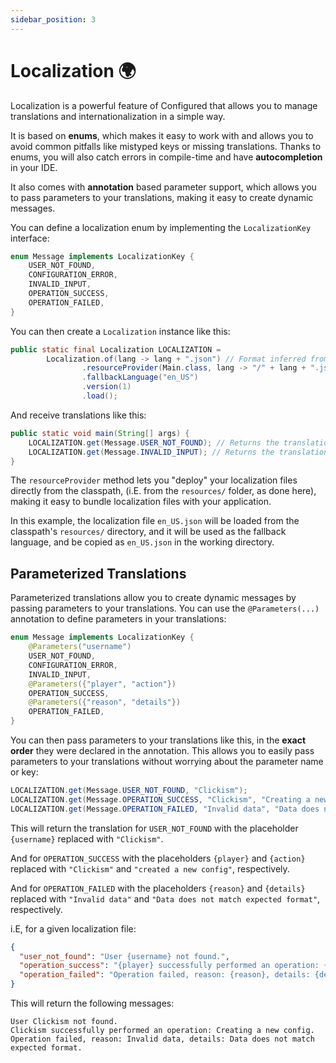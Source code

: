 ```yaml
---
sidebar_position: 3
---
```

# Localization 🌍

Localization is a powerful feature of Configured that allows you to manage translations
and internationalization in a simple way.

It is based on **enums**, which makes it easy to work with and allows you to avoid common pitfalls
like mistyped keys or missing translations. Thanks to enums, you will also catch errors in compile-time
and have **autocompletion** in your IDE.

It also comes with **annotation** based parameter support, which allows you to pass parameters
to your translations, making it easy to create dynamic messages.

You can define a localization enum by implementing the `LocalizationKey` interface:

```java
enum Message implements LocalizationKey {
    USER_NOT_FOUND,
    CONFIGURATION_ERROR,
    INVALID_INPUT,
    OPERATION_SUCCESS,
    OPERATION_FAILED,
}
```

You can then create a `Localization` instance like this:

```java
public static final Localization LOCALIZATION =
        Localization.of(lang -> lang + ".json") // Format inferred from the file extension
                .resourceProvider(Main.class, lang -> "/" + lang + ".json")
                .fallbackLanguage("en_US")
                .version(1)
                .load();
```

And receive translations like this:

```java
public static void main(String[] args) {
    LOCALIZATION.get(Message.USER_NOT_FOUND); // Returns the translation for USER_NOT_FOUND
    LOCALIZATION.get(Message.INVALID_INPUT); // Returns the translation for INVALID_INPUT
}
```

The `resourceProvider` method lets you "deploy" your localization files directly from the classpath,
(i.E. from the `resources/` folder, as done here), making it easy to bundle localization files
with your application.

In this example, the localization file `en_US.json` will be loaded from the classpath's
`resources/` directory, and it will be used as the fallback language, and be copied as
`en_US.json` in the working directory.

## Parameterized Translations

Parameterized translations allow you to create dynamic messages by passing parameters
to your translations. You can use the `@Parameters(...)` annotation to define parameters in
your translations:

```java
enum Message implements LocalizationKey {
    @Parameters("username")
    USER_NOT_FOUND,
    CONFIGURATION_ERROR,
    INVALID_INPUT,
    @Parameters({"player", "action"})
    OPERATION_SUCCESS,
    @Parameters({"reason", "details"})
    OPERATION_FAILED,
}
```

You can then pass parameters to your translations like this, in the **exact order** they were
declared in the annotation. This allows you to easily pass parameters to your translations without
worrying about the parameter name or key:

```java
LOCALIZATION.get(Message.USER_NOT_FOUND, "Clickism");
LOCALIZATION.get(Message.OPERATION_SUCCESS, "Clickism", "Creating a new config");
LOCALIZATION.get(Message.OPERATION_FAILED, "Invalid data", "Data does not match expected format");
```

This will return the translation for `USER_NOT_FOUND` with the placeholder `{username}` replaced
with `"Clickism"`.

And for `OPERATION_SUCCESS` with the placeholders `{player}`
and `{action}` replaced with `"Clickism"` and `"created a new config"`, respectively.

And for `OPERATION_FAILED` with the placeholders `{reason}` and `{details}`
replaced with `"Invalid data"` and `"Data does not match expected format"`, respectively.

i.E, for a given localization file:

```json
{
  "user_not_found": "User {username} not found.",
  "operation_success": "{player} successfully performed an operation: {action}.",
  "operation_failed": "Operation failed, reason: {reason}, details: {details}."
}
```
This will return the following messages:

```
User Clickism not found.
Clickism successfully performed an operation: Creating a new config.
Operation failed, reason: Invalid data, details: Data does not match expected format.
```
